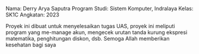 Nama: Derry Arya Saputra
Program Studi: Sistem Komputer, Indralaya
Kelas: SK1C
Angkatan: 2023

Proyek ini dibuat untuk menyelesaikan tugas UAS, proyek ini meliputi program yang me-manage akun, mengecek 
urutan tanda kurung ekspresi matematika, penghitungan diskon, dsb. Semoga Allah memberikan kesehatan bagi saya
